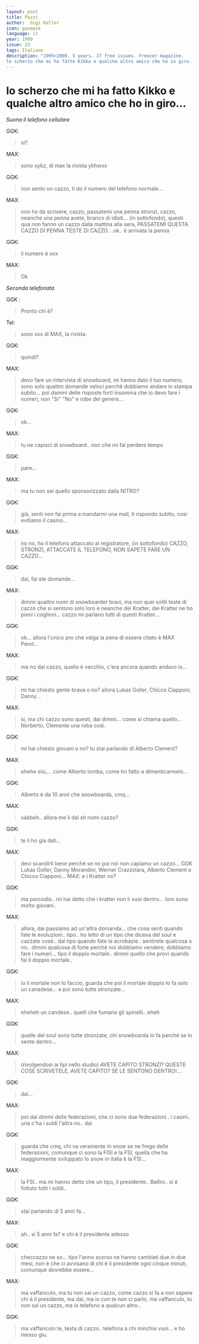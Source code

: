 ```yaml
---
layout: post
title: Pazzi
author:  Gigi Keller
icon: gasmask
language: it
year: 1999
issue: 23
tags: Italiano
description: "1995>2000. 5 years. 27 free issues. Freezer magazine.
lo scherzo che mi ha fatto Kikko e qualche altro amico che ho in giro..."
---
```


# lo scherzo che mi ha fatto Kikko e qualche altro amico che ho in giro...

_Suona il telefono cellulare_

GGK:
>si?

MAX:  
>sono xykz, di max la rivista ykhwxx

GGK:  
>non sento un cazzo, ti do il numero del telefono normale...

MAX:  
>non ho da scrivere, cazzo, passatemi una penna stronzi, cazzo, neanche una penna avete, branco di idioti... (in sottofondo), questi qua non fanno un cazzo dalla mattina alla sera, PASSATEMI QUESTA CAZZO DI PENNA TESTE DI CAZZO. ..ok.. è arrivata la penna

GGK:
> il numero è xxx

MAX:  
>Ok

_Seconda telefonata_

GGK :
> Pronto chi è?

Tel:
> sono xxx di MAX, la rivista.

GGK:
> quindi?

MAX:
> devo fare un intervista di snowboard, mi hanno dato il tuo numero, sono solo quattro domande veloci perché dobbiamo andare in stampa subito... poi dammi delle risposte forti insomma che io devo fare i numeri, non "Si" "No" e robe del genere...

GGK:
> ok...

MAX:
> tu ne capisci di snowboard.. non che mi fai perdere tempo

GGK:
> pare...

MAX:
> ma tu non sei quello sponsorizzato dalla NITRO?

GGK:  
>già, senti non fai prima a mandarmi una mail, ti rispondo subito, così evitiamo il casino...

MAX:
> no no, ho il telefono attaccato al registratore, (in sottofondo) CAZZO, STRONZI, ATTACCATE IL TELEFONO, NON SAPETE FARE UN CAZZO...

GGK:
> dai, fai ste domande...

MAX:
> dimmi quattro nomi di snowboarder bravi, ma non quei soliti teste di cazzo che si sentono solo loro e neanche dei Kratter, dei Kratter ne ho pieni i coglioni... cazzo mi parlano tutti di questi Kratter...

GGK:
> ok... allora l'unico pro che valga la pena di essere citato è MAX Perot...

MAX:
> ma no dai cazzo, quello è vecchio, c'era ancora quando andavo io...

GGK:
> mi hai chiesto gente brava o no? allora Lukas Goller, Chicco Ciapponi, Danny...

MAX:
> si, ma chi cazzo sono questi, dai dimmi... come si chiama quello... Norberto, Clemente una roba così.

GGK:
> mi hai chiesto giovani o no? tu stai parlando di Alberto Clement?

MAX:
> ehehe sisi,... come Alberto tomba, come ho fatto a dimenticarmelo...

GGK:
> Alberto è da 10 anni che snowboarda, cmq...

MAX:
> vabbeh.. allora me li dai sti nomi cazzo?

GGK:
> te li ho gia dati...

MAX:
> devi scandirli bene perché se no poi noi non capiamo un cazzo...
GGK Lukas Goller, Danny Morandini, Werner Crazzolara, Alberto Clement e Chicco Ciapponi...
MAX:
> e i Kratter no?

GGK:
> ma porcodio.. mi hai detto che i kratter non li vuoi dentro... loro sono molto giovani..

MAX:
> allora, dai passiamo ad un'altra domanda... che cosa senti quando fate le evoluzioni.. tipo.. ho letto di un tipo che diceva del soul e cazzate cosè.. dai tipo quando fate le acrobazie.. sentirete qualcosa o no.. dimmi qualcosa di forte perchè noi dobbiamo vendere, dobbiamo fare i numeri... tipo il doppio mortale.. dimmi quello che provi quando fai il doppio mortale..

GGK:
> io il mortale non lo faccio, guarda che poi il mortale doppio lo fa solo un canadese... e poi sono tutte stronzate...

MAX:  
>eheheh un candese.. quelli che fumano gli spinelli.. eheh

GGK:  
>quelle del soul sono tutte stronzate, chi snowboarda lo fa perché se lo sente dentro...

MAX:  
>(rivolgendosi ai tipi nello studio) AVETE CAPITO STRONZI? QUESTE COSE SCRIVETELE, AVETE CAPITO? SE LE SENTONO DENTRO!...

GGK:  
>dai...

MAX:  
>poi dai dimmi delle federazioni, che ci sono due federazioni.. i casini.. una c'ha i soldi l'altra no.. dai

GGK:  
>guarda che cmq, chi va veramente in snow se ne frega delle federazioni, comunque ci sono la FISI e la FSI, quella che ha maggiormente sviluppato lo snow in italia è la FSI...

MAX:  
>la FSI.. ma mi hanno detto che un tipo, il presidente.. Ballini.. si è fottuto tutti i soldi..

GGK:  
>stai parlando di 5 anni fa...

MAX:  
>ah.. si 5 anni fa? e chi è il presidente adesso

GGK:  
>checcazzo ne so... tipo l'anno scorso ne hanno cambiati due in due mesi, non è che ci avvisano di chi è il presidente ogni cinque minuti, comunque dovrebbe essere...

MAX:  
>ma vaffanculo, ma tu non sai un cazzo, come cazzo si fa a non sapere chi è il presidente, ma dai, ma io con te non ci parlo, ma vaffanculo, tu non sai un cazzo, ma io telefono a qualcun altro..

GGK:  
>ma vaffanculo te, testa di cazzo.. telefona a chi minchia vuoi... e ho messo giu.

